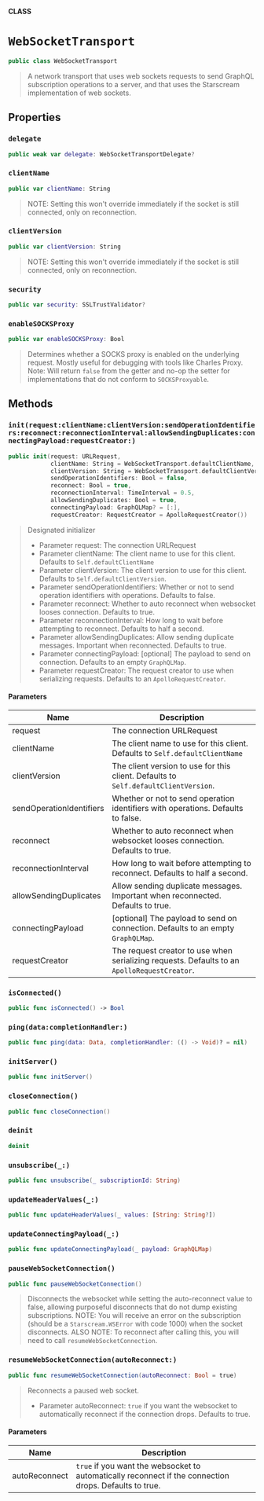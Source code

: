 **CLASS**

# `WebSocketTransport`

```swift
public class WebSocketTransport
```

> A network transport that uses web sockets requests to send GraphQL subscription operations to a server, and that uses the Starscream implementation of web sockets.

## Properties
### `delegate`

```swift
public weak var delegate: WebSocketTransportDelegate?
```

### `clientName`

```swift
public var clientName: String
```

> NOTE: Setting this won't override immediately if the socket is still connected, only on reconnection.

### `clientVersion`

```swift
public var clientVersion: String
```

> NOTE: Setting this won't override immediately if the socket is still connected, only on reconnection.

### `security`

```swift
public var security: SSLTrustValidator?
```

### `enableSOCKSProxy`

```swift
public var enableSOCKSProxy: Bool
```

> Determines whether a SOCKS proxy is enabled on the underlying request.
> Mostly useful for debugging with tools like Charles Proxy.
> Note: Will return `false` from the getter and no-op the setter for implementations that do not conform to `SOCKSProxyable`.

## Methods
### `init(request:clientName:clientVersion:sendOperationIdentifiers:reconnect:reconnectionInterval:allowSendingDuplicates:connectingPayload:requestCreator:)`

```swift
public init(request: URLRequest,
            clientName: String = WebSocketTransport.defaultClientName,
            clientVersion: String = WebSocketTransport.defaultClientVersion,
            sendOperationIdentifiers: Bool = false,
            reconnect: Bool = true,
            reconnectionInterval: TimeInterval = 0.5,
            allowSendingDuplicates: Bool = true,
            connectingPayload: GraphQLMap? = [:],
            requestCreator: RequestCreator = ApolloRequestCreator())
```

> Designated initializer
>
> - Parameter request: The connection URLRequest
> - Parameter clientName: The client name to use for this client. Defaults to `Self.defaultClientName`
> - Parameter clientVersion: The client version to use for this client. Defaults to `Self.defaultClientVersion`.
> - Parameter sendOperationIdentifiers: Whether or not to send operation identifiers with operations. Defaults to false.
> - Parameter reconnect: Whether to auto reconnect when websocket looses connection. Defaults to true.
> - Parameter reconnectionInterval: How long to wait before attempting to reconnect. Defaults to half a second.
> - Parameter allowSendingDuplicates: Allow sending duplicate messages. Important when reconnected. Defaults to true.
> - Parameter connectingPayload: [optional] The payload to send on connection. Defaults to an empty `GraphQLMap`.
> - Parameter requestCreator: The request creator to use when serializing requests. Defaults to an `ApolloRequestCreator`.

#### Parameters

| Name | Description |
| ---- | ----------- |
| request | The connection URLRequest |
| clientName | The client name to use for this client. Defaults to `Self.defaultClientName` |
| clientVersion | The client version to use for this client. Defaults to `Self.defaultClientVersion`. |
| sendOperationIdentifiers | Whether or not to send operation identifiers with operations. Defaults to false. |
| reconnect | Whether to auto reconnect when websocket looses connection. Defaults to true. |
| reconnectionInterval | How long to wait before attempting to reconnect. Defaults to half a second. |
| allowSendingDuplicates | Allow sending duplicate messages. Important when reconnected. Defaults to true. |
| connectingPayload | [optional] The payload to send on connection. Defaults to an empty `GraphQLMap`. |
| requestCreator | The request creator to use when serializing requests. Defaults to an `ApolloRequestCreator`. |

### `isConnected()`

```swift
public func isConnected() -> Bool
```

### `ping(data:completionHandler:)`

```swift
public func ping(data: Data, completionHandler: (() -> Void)? = nil)
```

### `initServer()`

```swift
public func initServer()
```

### `closeConnection()`

```swift
public func closeConnection()
```

### `deinit`

```swift
deinit
```

### `unsubscribe(_:)`

```swift
public func unsubscribe(_ subscriptionId: String)
```

### `updateHeaderValues(_:)`

```swift
public func updateHeaderValues(_ values: [String: String?])
```

### `updateConnectingPayload(_:)`

```swift
public func updateConnectingPayload(_ payload: GraphQLMap)
```

### `pauseWebSocketConnection()`

```swift
public func pauseWebSocketConnection()
```

> Disconnects the websocket while setting the auto-reconnect value to false,
> allowing purposeful disconnects that do not dump existing subscriptions.
> NOTE: You will receive an error on the subscription (should be a `Starscream.WSError` with code 1000) when the socket disconnects.
> ALSO NOTE: To reconnect after calling this, you will need to call `resumeWebSocketConnection`.

### `resumeWebSocketConnection(autoReconnect:)`

```swift
public func resumeWebSocketConnection(autoReconnect: Bool = true)
```

> Reconnects a paused web socket.
>
> - Parameter autoReconnect: `true` if you want the websocket to automatically reconnect if the connection drops. Defaults to true.

#### Parameters

| Name | Description |
| ---- | ----------- |
| autoReconnect | `true` if you want the websocket to automatically reconnect if the connection drops. Defaults to true. |